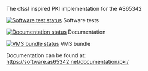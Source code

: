 The cfssl inspired PKI implementation for the AS65342

[![Software test status](https://jenkins.as65342.net/job/pki/badge/icon)](https://jenkins.as65342.net/job/pki/) Software tests

[![Documentation status](https://jenkins.as65342.net/job/pki-documentation/badge/icon)](https://jenkins.as65342.net/job/pki-documentation/) Documentation

[![VMS bundle status](https://jenkins.as65342.net/job/pki-vmsbundle/badge/icon)](https://jenkins.as65342.net/job/pki-vmsbundle/) VMS bundle

Documentation can be found at:
https://software.as65342.net/documentation/pki/
